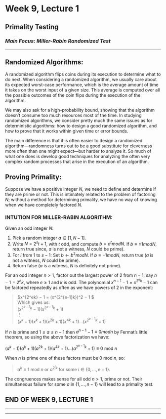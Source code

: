 # **Week 9, Lecture 1**
## **Primality Testing**
### _**Main Focus:** Miller-Rabin Randomized Test_
----

## **Randomized Algorithms:**
A randomized algorithm flips coins during its execution to determine
what to do next. When considering a randomized algorithm, we usually care about its expected worst-case performance, which is the average amount of time it takes on the worst input of a given size. This average is computed over all the possible outcomes of the coin flips during the execution of the algorithm. 

We may also ask for a high-probability bound, showing that the algorithm doesn’t consume too much resources most of the time. In studying randomized algorithms, we consider pretty much the same issues as for deterministic algorithms: how to design a good randomized algorithm, and how to prove that it works within given time or error bounds.

The main difference is that it is often easier to design a randomized algorithm—randomness turns out to be a good substitute for cleverness more often than one might expect—but harder to analyze it. So much of what one does is develop good techniques for analyzing the often very complex random processes that arise in the execution of an algorithm. 

## **Proving Primality:**
Suppose we have a positive integer $N$, we need to define and determine if they are prime or not. This is intimately related to the
problem of factoring $N$; without a method for determining primality, we have no way of knowing when we have completely factored $N$. 

### **INTUTION FOR MILLER-RABIN ALGORITHM:**

Given an odd integer $N$:
1. Pick a random integer $a \in [1,N-1]$.
2. Write $N = 2^st + 1$, with $t$ odd, and compute $b = a^t mod N$.
If $b ≡ ±1 mod N$, return true since, $a$ is not a witness, $N$ could be prime).
3. For $i$ from 1 to $s − 1$:
Set $b \leftarrow b^2 mod N$. If $b ≡ −1 mod N$, return true ($a$ is not a witness, $N$ could be prime).
4. Return false ($a$ is a witness, $N$ is definitely not prime).

For an odd integer $n > 1$, factor out the largest power of 2 from $n − 1$, say $n − 1 = 2^ek$, where $e \ge 1$ and $k$ is odd. The polynomial $x^{n−1} − 1 = x^{2^ek} − 1$ can be factored repeatedly as often as we have powers of 2 in the exponent:

> $x^{2^ek} − 1 = (x^{2^{e-1}k})^2 − 1 $ <br>
Which gives us: <br>
$(x^{2^{e-1}k}-1) (x^{2^{e-1}k}+1)$ <br>
$\vdots$ <br>
$(x^k-1)(x^k+1)(x^{2k}+1)(x^{4k}+1) \ldots (x^{2^{e-1}k}+1)$ <br>

If $n$ is prime and $1 \le a \le n − 1$ then $a^{n−1} − 1 ≡ 0 mod n$ by Fermat’s little theorem, so using the above factorization we have:

$(a^k-1)(a^k+1)(a^{2k}+1)(a^{4k}+1) \ldots (a^{2^{e-1}k}+1) \equiv 0$ mod $n$

When $n$ is prime one of these factors must be 0 mod $n$, so:
> $a^k \equiv 1$ mod $n$ or $a^{2^{i}k}$ for some $i \in \{0, . . . , e − 1\}$.

The congruences makes sense for all odd $n > 1$, prime or not. Their simultaneous failure for some $a$ in $\{1, . . . , n − 1\}$ will lead to a primality test. 

## **END OF WEEK 9, LECTURE 1**
-----
-----

